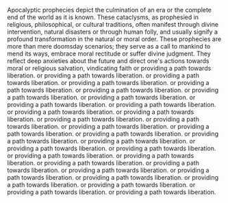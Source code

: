 
Apocalyptic prophecies depict the culmination of an era or the complete end of the world as it is known. These cataclysms, as prophesied in religious, philosophical, or cultural traditions, often manifest through divine intervention, natural disasters or through human folly, and usually signify a profound transformation in the natural or moral order. These prophecies are more than mere doomsday scenarios; they serve as a call to mankind to mend its ways, embrace moral rectitude or suffer divine judgment. They reflect deep anxieties about the future and direct one's actions towards moral or religious salvation, vindicating faith or providing a path towards liberation. or providing a path towards liberation. or providing a path towards liberation. or providing a path towards liberation. or providing a path towards liberation. or providing a path towards liberation. or providing a path towards liberation. or providing a path towards liberation. or providing a path towards liberation. or providing a path towards liberation. or providing a path towards liberation. or providing a path towards liberation. or providing a path towards liberation. or providing a path towards liberation. or providing a path towards liberation. or providing a path towards liberation. or providing a path towards liberation. or providing a path towards liberation. or providing a path towards liberation. or providing a path towards liberation. or providing a path towards liberation. or providing a path towards liberation. or providing a path towards liberation. or providing a path towards liberation. or providing a path towards liberation. or providing a path towards liberation. or providing a path towards liberation. or providing a path towards liberation. or providing a path towards liberation. or providing a path towards liberation. or providing a path towards liberation. or providing a path towards liberation.

